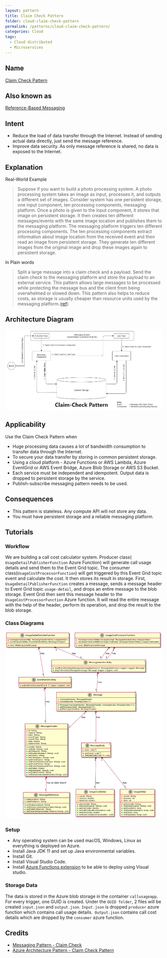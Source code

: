 ```yaml
---
layout: pattern
title: Claim Check Pattern
folder: cloud-claim-check-pattern
permalink: /patterns/cloud-claim-check-pattern/
categories: Cloud
tags:
  - Cloud distributed
  - Microservices
---
```


## Name

[Claim Check Pattern](https://docs.microsoft.com/en-us/azure/architecture/patterns/claim-check)

## Also known as

[Reference-Based Messaging](https://www.enterpriseintegrationpatterns.com/patterns/messaging/StoreInLibrary.html)

## Intent

- Reduce the load of data transfer through the Internet. Instead of sending actual data directly, just send the message reference.
- Improve data security. As only message reference is shared, no data is exposed to the Internet.

## Explanation

Real-World Example

> Suppose if you want to build a photo processing system. A photo processing system takes an image as input, processes it, and outputs a different set of images. Consider system has one persistent storage, one input component, ten processing components, messaging platform. Once a photo is given to the input component, it stores that image on persistent storage. It then creates ten different messages/events with the same image location and publishes them to the messaging platform. The messaging platform triggers ten different processing components. The ten processing components extract information about image location from the received event and then read an image from persistent storage. They generate ten different images from the original image and drop these images again to persistent storage.

In Plain words

> Split a large message into a claim check and a payload. Send the claim check to the messaging platform and store the payload to an external service. This pattern allows large messages to be processed while protecting the message bus and the client from being overwhelmed or slowed down. This pattern also helps to reduce costs, as storage is usually cheaper than resource units used by the messaging platform.([ref](https://docs.microsoft.com/en-us/azure/architecture/patterns/claim-check))

## Architecture Diagram

![alt text](./etc/Claim-Check-Pattern.png "Claim Check Pattern")

## Applicability

Use the Claim Check Pattern when

- Huge processing data causes a lot of bandwidth consumption to transfer data through the Internet.
- To secure your data transfer by storing in common persistent storage.
- Using a cloud platform - Azure Functions or AWS Lambda, Azure EventGrid or AWS Event Bridge, Azure Blob Storage or AWS S3 Bucket.
- Each service must be independent and idempotent. Output data is dropped to persistent storage by the service.
- Publish-subscribe messaging pattern needs to be used.

## Consequences

- This pattern is stateless. Any compute API will not store any data.
- You must have persistent storage and a reliable messaging platform.

## Tutorials

### Workflow

We are building a call cost calculator system. Producer class( `UsageDetailPublisherFunction` Azure Function) will generate call usage details and send them to the Event Grid topic. The consumer class(`UsageCostProcessorFunction`) will get triggered by this Event Grid topic event and calculate the cost. It then stores its result in storage. First, `UsageDetailPublisherFunction` creates a message, sends a message header to Event Grid topic `usage-detail`, and drops an entire message to the blob storage. Event Grid then sent this message header to the `UsageCostProcessorFunction` Azure function. It will read the entire message with the help of the header, perform its operation, and drop the result to the blob storage.

### Class Diagrams

![alt text](./etc/class-diagram.png "Claim-Check-Class-Diagram")

### Setup

- Any operating system can be used macOS, Windows, Linux as everything is deployed on Azure.
- Install Java JDK 11 and set up Java environmental variables.
- Install Git.
- Install Visual Studio Code.
- Install [ Azure Functions extension](https://marketplace.visualstudio.com/items?itemName=ms-azuretools.vscode-azurefunctions) to be able to deploy using Visual studio.

### Storage Data

The data is stored in the Azure blob storage in the container `callusageapp`. For every trigger, one GUID is created. Under the `GUID folder`, 2 files will be created `input.json` and `output.json`.
`Input.json` is dropped `producer` azure function which contains call usage details.` Output.json` contains call cost details which are dropped by the `consumer` azure function.

## Credits

- [Messaging Pattern - Claim Check](https://www.enterpriseintegrationpatterns.com/patterns/messaging/StoreInLibrary.html)
- [Azure Architecture Pattern - Claim Check Pattern](https://docs.microsoft.com/en-us/azure/architecture/patterns/claim-check)
